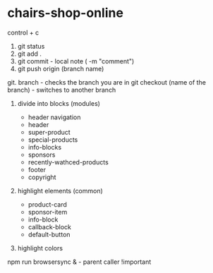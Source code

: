 # chairs-shop-online

control + c
1. git status
2. git add .
3. git commit - local note ( -m "comment")
4. git push origin (branch name)

git. branch - checks the branch you are in
git checkout (name of the branch)  - switches to another branch



1. divide into blocks (modules)
    - header navigation
    - header
    - super-product
    - special-products
    - info-blocks
    - sponsors
    - recently-wathced-products
    - footer
    - copyright

2. highlight elements (common)
    - product-card
    - sponsor-item
    - info-block
    - callback-block
    - default-button
3. highlight colors 


npm run browsersync
& - parent caller
!important